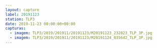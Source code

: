 ```yaml
---
layout: capture
label: 20191123
station: TLP3
date: 2019-11-23 00:00:00+00:00
capturas:
  - imagem: TLP3/2019/201911/20191123/M20191123_232823_TLP_3P.jpg
  - imagem: TLP3/2019/201911/20191123/M20191124_035642_TLP_3P.jpg
---
```

